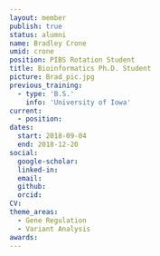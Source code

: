 ```yaml
---
layout: member
publish: true
status: alumni
name: Bradley Crone
umid: crone
position: PIBS Rotation Student
title: Bioinformatics Ph.D. Student
picture: Brad_pic.jpg
previous_training:
  - type: 'B.S.'
    info: 'University of Iowa'
current:
  - position:
dates:
  start: 2018-09-04
  end: 2018-12-20
social: 
  google-scholar: 
  linked-in: 
  email: 
  github:
  orcid:
CV: 
theme_areas:
  - Gene Regulation
  - Variant Analysis
awards:
---
```

